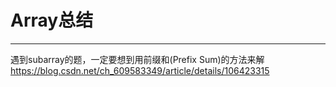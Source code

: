 # Array总结

---
遇到subarray的题，一定要想到用前缀和(Prefix Sum)的方法来解
https://blog.csdn.net/ch_609583349/article/details/106423315